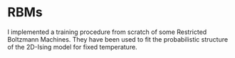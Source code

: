 # RBMs
I implemented a training procedure from scratch of some Restricted Boltzmann Machines. They have been used to fit the probabilistic structure of the 2D-Ising model for fixed temperature. 
